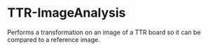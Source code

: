 # TTR-ImageAnalysis
Performs a transformation on an image of a TTR board so it can be compared to a reference image.
